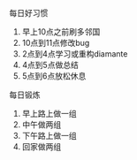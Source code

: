 
每日好习惯

1. 早上10点之前刷多邻国
2. 10点到11点修改bug
3. 2点到4点学习或重构diamante
4. 4点到5点做总结
5. 5点到6点放松休息

每日锻炼

1. 早上路上做一组
2. 中午做两组   
3. 下午路上做一组
4. 回家做两组
